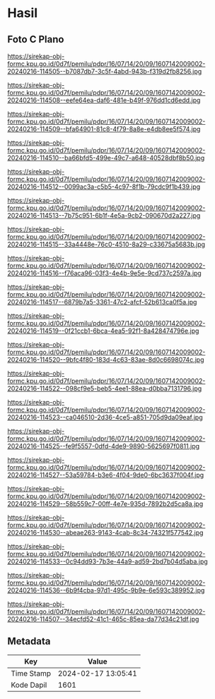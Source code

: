 # Hasil

## Foto C Plano

https://sirekap-obj-formc.kpu.go.id/0d7f/pemilu/pdpr/16/07/14/20/09/1607142009002-20240216-114505--b7087db7-3c5f-4abd-943b-f319d2fb8256.jpg

https://sirekap-obj-formc.kpu.go.id/0d7f/pemilu/pdpr/16/07/14/20/09/1607142009002-20240216-114508--eefe64ea-daf6-481e-b49f-976dd1cd6edd.jpg

https://sirekap-obj-formc.kpu.go.id/0d7f/pemilu/pdpr/16/07/14/20/09/1607142009002-20240216-114509--bfa64901-81c8-4f79-8a8e-e4db8ee5f574.jpg

https://sirekap-obj-formc.kpu.go.id/0d7f/pemilu/pdpr/16/07/14/20/09/1607142009002-20240216-114510--ba66bfd5-499e-49c7-a648-40528dbf8b50.jpg

https://sirekap-obj-formc.kpu.go.id/0d7f/pemilu/pdpr/16/07/14/20/09/1607142009002-20240216-114512--0099ac3a-c5b5-4c97-8f1b-79cdc9f1b439.jpg

https://sirekap-obj-formc.kpu.go.id/0d7f/pemilu/pdpr/16/07/14/20/09/1607142009002-20240216-114513--7b75c951-6b1f-4e5a-9cb2-090670d2a227.jpg

https://sirekap-obj-formc.kpu.go.id/0d7f/pemilu/pdpr/16/07/14/20/09/1607142009002-20240216-114515--33a4448e-76c0-4510-8a29-c33675a5683b.jpg

https://sirekap-obj-formc.kpu.go.id/0d7f/pemilu/pdpr/16/07/14/20/09/1607142009002-20240216-114516--f76aca96-03f3-4e4b-9e5e-9cd737c2597a.jpg

https://sirekap-obj-formc.kpu.go.id/0d7f/pemilu/pdpr/16/07/14/20/09/1607142009002-20240216-114517--6879b7a5-3361-47c2-afcf-52b613ca0f5a.jpg

https://sirekap-obj-formc.kpu.go.id/0d7f/pemilu/pdpr/16/07/14/20/09/1607142009002-20240216-114519--0f21ccb1-6bca-4ea5-92f1-8a428474796e.jpg

https://sirekap-obj-formc.kpu.go.id/0d7f/pemilu/pdpr/16/07/14/20/09/1607142009002-20240216-114520--9bfc4f80-183d-4c63-83ae-8d0c6698074c.jpg

https://sirekap-obj-formc.kpu.go.id/0d7f/pemilu/pdpr/16/07/14/20/09/1607142009002-20240216-114522--098cf9e5-beb5-4ee1-88ea-d0bba7131796.jpg

https://sirekap-obj-formc.kpu.go.id/0d7f/pemilu/pdpr/16/07/14/20/09/1607142009002-20240216-114523--ca046510-2d36-4ce5-a851-705d9da09eaf.jpg

https://sirekap-obj-formc.kpu.go.id/0d7f/pemilu/pdpr/16/07/14/20/09/1607142009002-20240216-114525--fe9f5557-0dfd-4de9-9890-5625697f0811.jpg

https://sirekap-obj-formc.kpu.go.id/0d7f/pemilu/pdpr/16/07/14/20/09/1607142009002-20240216-114527--53a59784-b3e6-4f04-9de0-6bc3637f004f.jpg

https://sirekap-obj-formc.kpu.go.id/0d7f/pemilu/pdpr/16/07/14/20/09/1607142009002-20240216-114529--58b559c7-00ff-4e7e-935d-7892b2d5ca8a.jpg

https://sirekap-obj-formc.kpu.go.id/0d7f/pemilu/pdpr/16/07/14/20/09/1607142009002-20240216-114530--abeae263-9143-4cab-8c34-74321f577542.jpg

https://sirekap-obj-formc.kpu.go.id/0d7f/pemilu/pdpr/16/07/14/20/09/1607142009002-20240216-114533--0c94dd93-7b3e-44a9-ad59-2bd7b04d5aba.jpg

https://sirekap-obj-formc.kpu.go.id/0d7f/pemilu/pdpr/16/07/14/20/09/1607142009002-20240216-114536--6b9f4cba-97d1-495c-9b9e-6e593c389952.jpg

https://sirekap-obj-formc.kpu.go.id/0d7f/pemilu/pdpr/16/07/14/20/09/1607142009002-20240216-114507--34ecfd52-41c1-465c-85ea-da77d34c21df.jpg


## Metadata

| Key        | Value               |
| ---------- | ------------------- |
| Time Stamp | 2024-02-17 13:05:41 |
| Kode Dapil | 1601                |



